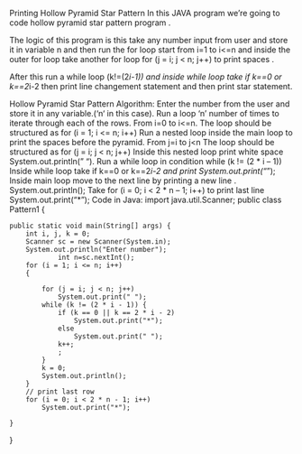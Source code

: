 Printing Hollow Pyramid Star Pattern
In this JAVA program we’re going to code hollow pyramid star pattern program .

The logic of this program is this take any number input from user and store it in variable n and then run the for loop start from i=1 to i<=n and inside the outer for loop take another for loop for (j = i; j < n; j++) to print spaces .

After this run a while loop (k!=(2*i-1)) and inside while loop take if k==0 or k==2*i-2 then print line changement statement and then print star statement.

Hollow Pyramid Star Pattern
Algorithm:
Enter the number from the user and store it in any variable.(‘n‘ in this case).
Run a loop ‘n’ number of times to iterate through each of the rows. From i=0 to i<=n. The loop should be structured as for (i = 1; i <= n; i++)
 Run a nested loop inside the main loop to print the spaces before the pyramid. From j=i to j<n The loop should be structured as for (j = i; j < n; j++)
Inside this nested loop print white space System.out.println(” “).
Run a while loop in condition while (k != (2 * i – 1))
Inside while loop take if k==0 or k==2*i-2 and print System.out.print(“*”); 
Inside main loop move to the next line by printing a new line . System.out.println();
Take for (i = 0; i < 2 * n – 1; i++) to print last line System.out.print(“*”);
Code in Java:
import java.util.Scanner;
public class Pattern1 {

	public static void main(String[] args) {
		int i, j, k = 0; 
		Scanner sc = new Scanner(System.in);
		System.out.println("Enter number");
                int n=sc.nextInt();
        for (i = 1; i <= n; i++)  
        { 
            
            for (j = i; j < n; j++)  
                System.out.print(" "); 
            while (k != (2 * i - 1)) { 
                if (k == 0 || k == 2 * i - 2) 
                    System.out.print("*"); 
                else
                    System.out.print(" "); 
                k++; 
                ; 
            } 
            k = 0; 
            System.out.println();  
        } 
        // print last row 
        for (i = 0; i < 2 * n - 1; i++)  
            System.out.print("*"); 
        
    } 
}
